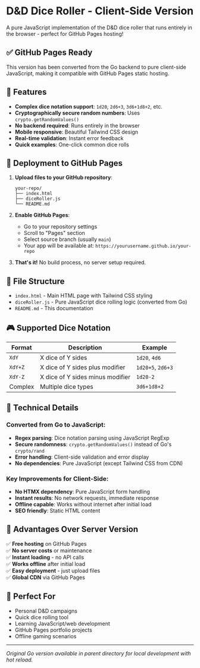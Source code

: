 # D&D Dice Roller - Client-Side Version

A pure JavaScript implementation of the D&D dice roller that runs entirely in the browser - perfect for GitHub Pages hosting!

## ✅ GitHub Pages Ready

This version has been converted from the Go backend to pure client-side JavaScript, making it compatible with GitHub Pages static hosting.

## 🎲 Features

- **Complex dice notation support**: `1d20`, `2d6+3`, `3d6+1d8+2`, etc.
- **Cryptographically secure random numbers**: Uses `crypto.getRandomValues()`
- **No backend required**: Runs entirely in the browser
- **Mobile responsive**: Beautiful Tailwind CSS design
- **Real-time validation**: Instant error feedback
- **Quick examples**: One-click common dice rolls

## 🚀 Deployment to GitHub Pages

1. **Upload files to your GitHub repository**:
   ```
   your-repo/
   ├── index.html
   ├── diceRoller.js
   └── README.md
   ```

2. **Enable GitHub Pages**:
   - Go to your repository settings
   - Scroll to "Pages" section
   - Select source branch (usually `main`)
   - Your app will be available at: `https://yourusername.github.io/your-repo`

3. **That's it!** No build process, no server setup required.

## 📁 File Structure

- `index.html` - Main HTML page with Tailwind CSS styling
- `diceRoller.js` - Pure JavaScript dice rolling logic (converted from Go)
- `README.md` - This documentation

## 🎮 Supported Dice Notation

| Format | Description | Example |
|--------|-------------|---------|
| `XdY` | X dice of Y sides | `1d20`, `4d6` |
| `XdY+Z` | X dice of Y sides plus modifier | `1d20+5`, `2d6+3` |
| `XdY-Z` | X dice of Y sides minus modifier | `1d20-2` |
| Complex | Multiple dice types | `3d6+1d8+2` |

## 🔧 Technical Details

### Converted from Go to JavaScript:
- **Regex parsing**: Dice notation parsing using JavaScript RegExp
- **Secure randomness**: `crypto.getRandomValues()` instead of Go's `crypto/rand`
- **Error handling**: Client-side validation and error display
- **No dependencies**: Pure JavaScript (except Tailwind CSS from CDN)

### Key Improvements for Client-Side:
- **No HTMX dependency**: Pure JavaScript form handling
- **Instant results**: No network requests, immediate response
- **Offline capable**: Works without internet after initial load
- **SEO friendly**: Static HTML content

## 🌟 Advantages Over Server Version

✅ **Free hosting** on GitHub Pages  
✅ **No server costs** or maintenance  
✅ **Instant loading** - no API calls  
✅ **Works offline** after initial load  
✅ **Easy deployment** - just upload files  
✅ **Global CDN** via GitHub Pages  

## 🎯 Perfect For

- Personal D&D campaigns
- Quick dice rolling tool
- Learning JavaScript/web development
- GitHub Pages portfolio projects
- Offline gaming scenarios

---

*Original Go version available in parent directory for local development with hot reload.*